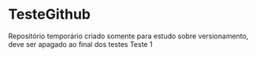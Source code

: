 # TesteGithub
Repositório temporário criado somente para estudo sobre versionamento, deve ser apagado ao final dos testes
Teste 1
